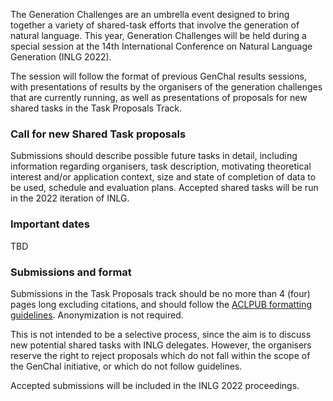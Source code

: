 The Generation Challenges are an umbrella event designed to bring together a variety of shared-task efforts that involve the generation of natural language. This year, Generation Challenges will be held during a special session at the 14th International Conference on Natural Language Generation (INLG 2022).

The session will follow the format of previous GenChal results
sessions, with presentations of results by the organisers of the
generation challenges that are currently running, as well as
presentations of proposals for new shared tasks in the Task Proposals Track.

### Call for new Shared Task proposals

Submissions should describe possible future tasks in detail, including information regarding organisers, task description, motivating theoretical interest and/or application context, size and state of completion of data to be used, schedule and evaluation plans. Accepted shared tasks will be run in the 2022 iteration of INLG.

### Important dates

TBD

### Submissions and format

Submissions in the Task Proposals track should be no more than 4 (four) pages long excluding citations, and should follow the [ACLPUB formatting guidelines](https://acl-org.github.io/ACLPUB/formatting.html). Anonymization is not required.

This is not intended to be a selective process, since the aim is to discuss new potential shared tasks with INLG delegates. However, the organisers reserve the right to reject proposals which do not fall within the scope of the GenChal initiative, or which do not follow guidelines.

Accepted submissions will be included in the INLG 2022 proceedings.

